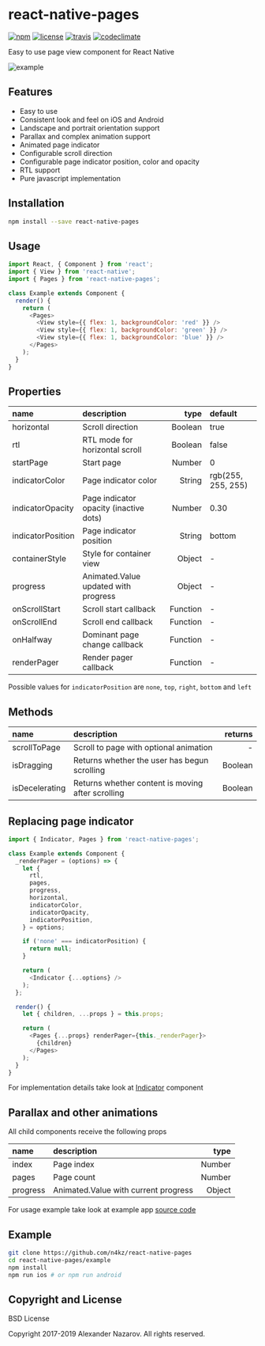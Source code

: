 [npm-badge]: https://img.shields.io/npm/v/react-native-pages.svg?colorB=ff6d00
[npm-url]: https://npmjs.com/package/react-native-pages
[license-badge]: https://img.shields.io/npm/l/react-native-pages.svg?colorB=448aff
[license-url]: https://raw.githubusercontent.com/n4kz/react-native-pages/master/license.txt
[travis-badge]: https://api.travis-ci.org/n4kz/react-native-pages.svg?branch=master
[travis-url]: https://travis-ci.org/n4kz/react-native-pages?branch=master
[codeclimate-badge]: https://img.shields.io/codeclimate/maintainability/n4kz/react-native-pages.svg
[codeclimate-url]: https://codeclimate.com/github/n4kz/react-native-pages
[example-source]: https://github.com/n4kz/react-native-pages/blob/master/example/app.js
[example-url]: https://cloud.githubusercontent.com/assets/2055622/25063699/68d6914e-21f4-11e7-81fe-b72d8e003530.gif
[indicator-source]: https://github.com/n4kz/react-native-pages/blob/master/src/components/indicator/index.js

# react-native-pages

[![npm][npm-badge]][npm-url]
[![license][license-badge]][license-url]
[![travis][travis-badge]][travis-url]
[![codeclimate][codeclimate-badge]][codeclimate-url]

Easy to use page view component for React Native

![example][example-url]

## Features

* Easy to use
* Consistent look and feel on iOS and Android
* Landscape and portrait orientation support
* Parallax and complex animation support
* Animated page indicator
* Configurable scroll direction
* Configurable page indicator position, color and opacity
* RTL support
* Pure javascript implementation

## Installation

```bash
npm install --save react-native-pages
```

## Usage

```javascript
import React, { Component } from 'react';
import { View } from 'react-native';
import { Pages } from 'react-native-pages';

class Example extends Component {
  render() {
    return (
      <Pages>
        <View style={{ flex: 1, backgroundColor: 'red' }} />
        <View style={{ flex: 1, backgroundColor: 'green' }} />
        <View style={{ flex: 1, backgroundColor: 'blue' }} />
      </Pages>
    );
  }
}
```

## Properties

 name              | description                            | type     | default
:----------------- |:-------------------------------------- | --------:|:------------------
 horizontal        | Scroll direction                       |  Boolean | true
 rtl               | RTL mode for horizontal scroll         |  Boolean | false
 startPage         | Start page                             |   Number | 0
 indicatorColor    | Page indicator color                   |   String | rgb(255, 255, 255)
 indicatorOpacity  | Page indicator opacity (inactive dots) |   Number | 0.30
 indicatorPosition | Page indicator position                |   String | bottom
 containerStyle    | Style for container view               |   Object | -
 progress          | Animated.Value updated with progress   |   Object | -
 onScrollStart     | Scroll start callback                  | Function | -
 onScrollEnd       | Scroll end callback                    | Function | -
 onHalfway         | Dominant page change callback          | Function | -
 renderPager       | Render pager callback                  | Function | -

Possible values for `indicatorPosition` are `none`, `top`, `right`, `bottom` and `left`

## Methods

 name           | description                                       | returns
:-------------- |:------------------------------------------------- | -------:
 scrollToPage   | Scroll to page with optional animation            | -
 isDragging     | Returns whether the user has begun scrolling      | Boolean
 isDecelerating | Returns whether content is moving after scrolling | Boolean

## Replacing page indicator

```javascript
import { Indicator, Pages } from 'react-native-pages';

class Example extends Component {
  _renderPager = (options) => {
    let {
      rtl,
      pages,
      progress,
      horizontal,
      indicatorColor,
      indicatorOpacity,
      indicatorPosition,
    } = options;

    if ('none' === indicatorPosition) {
      return null;
    }

    return (
      <Indicator {...options} />
    );
  };

  render() {
    let { children, ...props } = this.props;

    return (
      <Pages {...props} renderPager={this._renderPager}>
        {children}
      </Pages>
    );
  }
}
```

For implementation details take look at [Indicator][indicator-source] component

## Parallax and other animations

All child components receive the following props

 name     | description                          | type
:-------- |:------------------------------------ | ------:
 index    | Page index                           | Number
 pages    | Page count                           | Number
 progress | Animated.Value with current progress | Object

For usage example take look at example app [source code][example-source]

## Example

```bash
git clone https://github.com/n4kz/react-native-pages
cd react-native-pages/example
npm install
npm run ios # or npm run android
```

## Copyright and License

BSD License

Copyright 2017-2019 Alexander Nazarov. All rights reserved.
